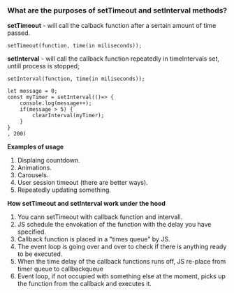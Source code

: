 ### What are the purposes of setTimeout and setInterval methods?

**setTimeout** - will call the calback function after a sertain amount of time passed. 
```
setTimeout(function, time(in miliseconds));
```

**setInterval** - will call the callback function repeatedly in timeIntervals set, untill process is stopped;
```
setInterval(function, time(in miliseconds));
```
```
let message = 0;
const myTimer = setInterval(()=> {
    console.log(message++);
    if(message > 5) {
        clearInterval(myTimer);
    }
}
, 200)
```

**Examples of usage**
1. Displaing countdown.
2. Animations.
3. Carousels.
4. User session timeout (there are better ways).
5. Repeatedly updating something.

**How setTimeout and setInterval work under the hood**
1. You cann setTimeout with callback function and intervall.
2. JS schedule the envokation of the function with the delay you have specified.
3. Callback function is placed in a "times queue" by JS.
4. The event loop is going over and over to check if there is anything ready to be executed.
5. When the time delay of the callback functions runs off, JS re-place from timer queue to callbackqueue
6. Event loop, if not occupied with something else at the moment, picks up the function from the callback and executes it.